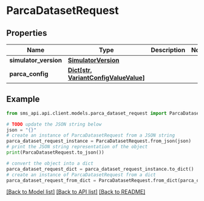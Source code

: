 # ParcaDatasetRequest


## Properties

Name | Type | Description | Notes
------------ | ------------- | ------------- | -------------
**simulator_version** | [**SimulatorVersion**](SimulatorVersion.md) |  | 
**parca_config** | [**Dict[str, VariantConfigValueValue]**](VariantConfigValueValue.md) |  | 

## Example

```python
from sms_api.api.client.models.parca_dataset_request import ParcaDatasetRequest

# TODO update the JSON string below
json = "{}"
# create an instance of ParcaDatasetRequest from a JSON string
parca_dataset_request_instance = ParcaDatasetRequest.from_json(json)
# print the JSON string representation of the object
print(ParcaDatasetRequest.to_json())

# convert the object into a dict
parca_dataset_request_dict = parca_dataset_request_instance.to_dict()
# create an instance of ParcaDatasetRequest from a dict
parca_dataset_request_from_dict = ParcaDatasetRequest.from_dict(parca_dataset_request_dict)
```
[[Back to Model list]](../README.md#documentation-for-models) [[Back to API list]](../README.md#documentation-for-api-endpoints) [[Back to README]](../README.md)


